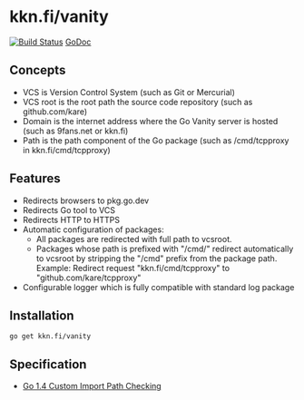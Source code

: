 # kkn.fi/vanity
[![Build Status](https://travis-ci.org/kare/vanity.svg?branch=master)](https://travis-ci.org/kare/vanity) [GoDoc](https://pkg.go.dev/kkn.fi/cmd)
    

## Concepts
- VCS is Version Control System (such as Git or Mercurial)
- VCS root is the root path the source code repository (such as github.com/kare)
- Domain is the internet address where the Go Vanity server is hosted (such as
  9fans.net or kkn.fi)
- Path is the path component of the Go package (such as /cmd/tcpproxy in
  kkn.fi/cmd/tcpproxy)

## Features
- Redirects browsers to pkg.go.dev
- Redirects Go tool to VCS
- Redirects HTTP to HTTPS
- Automatic configuration of packages:
	- All packages are redirected with full path to vcsroot.
	- Packages whose path is prefixed with "/cmd/" redirect automatically to
	  vcsroot by stripping the "/cmd" prefix from the package path.
	  Example: Redirect request "kkn.fi/cmd/tcpproxy" to "github.com/kare/tcpproxy"
- Configurable logger which is fully compatible with standard log package

## Installation
```
go get kkn.fi/vanity
```

## Specification
- [Go 1.4 Custom Import Path Checking](https://docs.google.com/document/d/1jVFkZTcYbNLaTxXD9OcGfn7vYv5hWtPx9--lTx1gPMs/edit)
